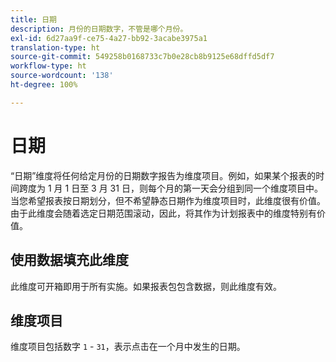 ```yaml
---
title: 日期
description: 月份的日期数字，不管是哪个月份。
exl-id: 6d27aa9f-ce75-4a27-bb92-3acabe3975a1
translation-type: ht
source-git-commit: 549258b0168733c7b0e28cb8b9125e68dffd5df7
workflow-type: ht
source-wordcount: '138'
ht-degree: 100%

---
```


# 日期

“日期”维度将任何给定月份的日期数字报告为维度项目。例如，如果某个报表的时间跨度为 1 月 1 日至 3 月 31 日，则每个月的第一天会分组到同一个维度项目中。当您希望报表按日期划分，但不希望静态日期作为维度项目时，此维度很有价值。由于此维度会随着选定日期范围滚动，因此，将其作为计划报表中的维度特别有价值。

## 使用数据填充此维度

此维度可开箱即用于所有实施。如果报表包包含数据，则此维度有效。

## 维度项目

维度项目包括数字 `1` - `31`，表示点击在一个月中发生的日期。
